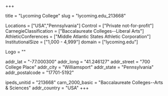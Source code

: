 
+++

title = "Lycoming College"
slug = "lycoming.edu_213668"

Locations = ["USA","Pennsylvania"]
Control = ["Private not-for-profit"]
CarnegieClassification = ["Baccalaureate Colleges--Liberal Arts"]
AthleticConferences = ["Middle Atlantic States Athletic Corporation"]
InstitutionalSize = ["1,000 - 4,999"]
domain = ["lycoming.edu"]

Logo = ""

addr_lat = "-77.000300"
addr_long = "41.246127"
addr_street = "700 College Place"
addr_city = "Williamsport"
addr_state = "Pennsylvania"
addr_postalcode = "17701-5192"

ipeds_unitid = "213668"
carn_2000_basic = "Baccalaureate Colleges--Arts & Sciences"
addr_country = "USA"
+++
    
